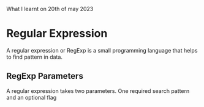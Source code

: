 What I learnt on 20th of may 2023

# Regular Expression
<p>A regular expression or RegExp is a small programming language that helps to find pattern in data.</p>

## RegExp Parameters
<p>A regular expression takes two parameters. One required search pattern and an optional flag</p>